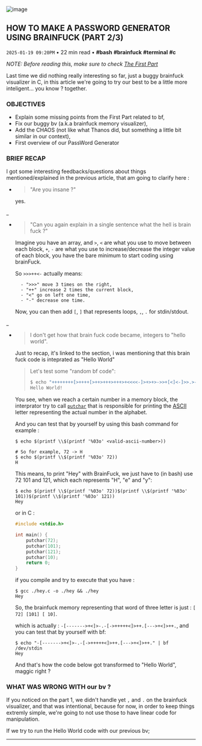 ![image](https://cdn.jsdelivr.net/gh/sanix-darker/sanixdk.xyz@master/content/assets/how-to-make-a-password-generator-using-brainfuck/garou.png)

## HOW TO MAKE A PASSWORD GENERATOR USING BRAINFUCK (PART 2/3)
`2025-01-19 09:20PM` • 22 min read • **#bash** **#brainfuck** **#terminal** **#c**

**NOTE:* Before reading this, make sure to check [The First Part](https://sanixdk.xyz/blogs/how-to-make-a-password-generator-using-brainfuck-part-1-3)*

Last time we did nothing really interesting so far, just a buggy brainfuck visualizer in C, in this article we're going to try our best to be a little more inteligent... you know ? together.

<gif generation matrix>

### OBJECTIVES

- Explain some missing points from the First Part related to bf,
- Fix our buggy bv (a.k.a brainfuck memory visualizer),
- Add the CHAOS (not like what Thanos did, but something a little bit similar in our context),
- First overview of our PassWord Generator

### BRIEF RECAP

I got some interesting feedbacks/questions about things mentioned/explained in the previous article, that am going to clarify here :

- > "Are you insane ?"

    yes.

_
- > "Can you again explain in a single sentence what the hell is brain fuck ?"

    Imagine you have an array, and `>`, `<` are what you use to move between each block,
        `+`, `-` are what you use to increase/decrease the integer value of each block,
        you have the bare minimum to start coding using brainFuck.

    So *`>>>++<-`* actually means:

        - ">>>" move 3 times on the right,
        - "++" increase 2 times the current block,
        - "<" go on left one time,
        - "-" decrease one time.

    Now, you can then add `[`, `]` that represents loops, `,`, `.` for stdin/stdout.

_
- > I don't get how that brain fuck code became, integers to "hello world".

    Just to recap, it's linked to the section, i was mentioning that this brain fuck code is inteprated as "Hello World"

    >
    > Let's test some "random bf code":
    > ```bash
    > $ echo "++++++++[>++++[>++>+++>+++>+<<<<-]>+>+>->>+[<]<-]>>.>---.+++++++..+++.>>.<-.<.+++.------.--------.>>+.>++." | bf /dev/stdin
    > Hello World!
    > ```

    You see, when we reach a certain number in a memory block, the interprator try to call [`putchar`](https://en.cppreference.com/w/c/io/putchar) that is responsible for printing the [ASCII](https://en.wikipedia.org/wiki/ASCII) letter representing the actual number in the alphabet.

    And you can test that by yourself by using this bash command for example :
    ```console
    $ echo $(printf \\$(printf '%03o' <valid-ascii-number>))

    # So for example, 72 -> H
    $ echo $(printf \\$(printf '%03o' 72))
    H
    ```

    This means, to print "Hey" with BrainFuck, we just have to (in bash) use 72 101 and 121, which each represents "H", "e" and "y":

    ```console
    $ echo $(printf \\$(printf '%03o' 72))$(printf \\$(printf '%03o' 101))$(printf \\$(printf '%03o' 121))
    Hey
    ```

    or in C  :
    ```c
    #include <stdio.h>

    int main() {
        putchar(72);
        putchar(101);
        putchar(121);
        putchar(10);
        return 0;
    }
    ```

    if you compile and try to execute that you have :
    ```console
    $ gcc ./hey.c -o ./hey && ./hey
    Hey
    ```

    So, the brainfuck memory representing that word of three letter is just : `[ 72] [101] [ 10]`.

    which is actually : `-[------->+<]>-.-[->+++++<]>++.[--->+<]>++.`, and you can test that by yourself with bf:

    ```console
    $ echo "-[------->+<]>-.-[->+++++<]>++.[--->+<]>++." | bf /dev/stdin
    Hey
    ```

    And that's how the code below got transformed to "Hello World", maggic right ?


### WHAT WAS WRONG WITH our bv ?

If you noticed on the part 1, we didn't handle yet `,` and `.` on  the brainfuck visualizer, and that was intentional, because for now, in order to keep things extremly simple, we're going to not use those to have linear code for manipulation.

If we try to run the Hello World code with our previous bv;

-----------
